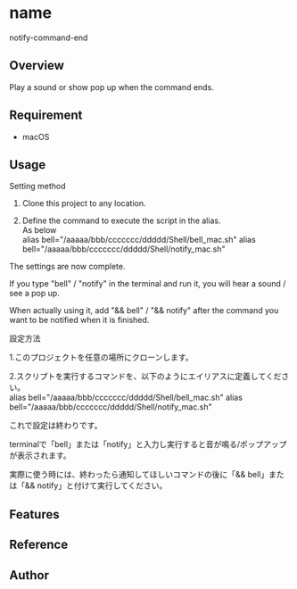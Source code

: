 # name
notify-command-end

## Overview
Play a sound or show pop up when the command ends.

## Requirement
- macOS

## Usage
Setting method
1. Clone this project to any location.

2. Define the command to execute the script in the alias.<br>
As below<br>
alias bell="/aaaaa/bbb/ccccccc/ddddd/Shell/bell_mac.sh"
alias bell="/aaaaa/bbb/ccccccc/ddddd/Shell/notify_mac.sh"

The settings are now complete.

If you type "bell" / "notify" in the terminal and run it, you will hear a sound / see a pop up.

When actually using it, add "&& bell" / "&& notify" after the command you want to be notified when it is finished.<br>

設定方法<br>

1.このプロジェクトを任意の場所にクローンします。<br>

2.スクリプトを実行するコマンドを、以下のようにエイリアスに定義してください。<br>
alias bell="/aaaaa/bbb/ccccccc/ddddd/Shell/bell_mac.sh"
alias bell="/aaaaa/bbb/ccccccc/ddddd/Shell/notify_mac.sh"

これで設定は終わりです。

terminalで「bell」または「notify」と入力し実行すると音が鳴る/ポップアップが表示されます。

実際に使う時には、終わったら通知してほしいコマンドの後に「&& bell」または「&& notify」と付けて実行してください。

## Features

## Reference

## Author
